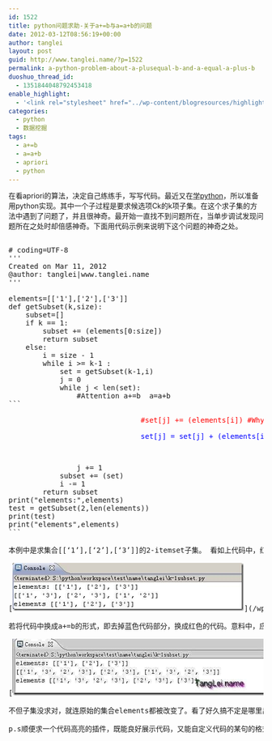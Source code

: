 ```yaml
---
id: 1522
title: python问题求助-关于a+=b与a=a+b的问题
date: 2012-03-12T08:56:19+00:00
author: tanglei
layout: post
guid: http://www.tanglei.name/?p=1522
permalink: a-python-problem-about-a-plusequal-b-and-a-equal-a-plus-b
duoshuo_thread_id:
  - 1351844048792453418
enable_highlight:
  - '<link rel="stylesheet" href="../wp-content/blogresources/highlightconfig/highlight.default.min.css"><script src="../wp-content/blogresources/highlightconfig/jquery-2.1.4.min.js"></script><script src="../wp-content/blogresources/highlightconfig/enable_highlight.js"></script>'
categories:
  - python
  - 数据挖掘
tags:
  - a+=b
  - a=a+b
  - apriori
  - python
---
```

在看apriori的算法，决定自己练练手，写写代码。最近又在[学python](http://www.tanglei.name/tag/python/)，所以准备用python实现。其中一个子过程是要求候选项Ck的k项子集。在这个求子集的方法中遇到了问题了，并且很神奇。最开始一直找不到问题所在，当单步调试发现问题所在之处时却倍感神奇。下面用代码示例来说明下这个问题的神奇之处。

<pre><cc inline="true" class="python">
# coding=UTF-8 
'''
Created on Mar 11, 2012
@author: tanglei|www.tanglei.name
'''

elements=[['1'],['2'],['3']] 
def getSubset(k,size):
    subset=[]
    if k == 1:
        subset += (elements[0:size])
        return subset
    else:
        i = size - 1
        while i >= k-1 :
            set = getSubset(k-1,i)
            j = 0
            while j < len(set):
                #Attention a+=b  a=a+b  
```

  <font color="red">&nbsp;&nbsp;&nbsp;&nbsp;&nbsp;&nbsp;&nbsp;&nbsp;&nbsp;&nbsp;&nbsp;&nbsp; &nbsp;&nbsp;&nbsp;&nbsp;&nbsp;&nbsp;&nbsp;&nbsp;&nbsp;&nbsp;&nbsp;&nbsp;&nbsp;&nbsp;&nbsp; #set[j] += (elements[i]) #Why Elements change here?</font>
               
  <font color="blue">&nbsp;&nbsp;&nbsp;&nbsp; &nbsp;&nbsp;&nbsp;&nbsp;&nbsp;&nbsp;&nbsp;&nbsp; &nbsp;&nbsp;&nbsp;&nbsp;&nbsp;&nbsp;&nbsp;&nbsp;&nbsp;&nbsp;&nbsp;&nbsp;&nbsp;&nbsp;&nbsp;set[j] = set[j] + (elements[i])</font>

<pre><cc inline="true" class="python">
                j += 1
            subset += (set)
            i -= 1
        return subset
print("elements:",elements)    
test = getSubset(2,len(elements))
print(test)
print("elements",elements)
```

本例中是求集合[[&#8216;1&#8217;],[&#8216;2&#8217;],[&#8216;3&#8217;]]的2-itemset子集。 看如上代码中，红色那句先注释掉，用a=a+b的形式，运行结果如下。这个结果是正确的，为{1,3}、{2,3}、{1,2}。

[<img style="display: inline; border: 0px;" title="clip_image002" src="/wp-content/uploads/2012/03/clip_image002_thumb1.jpg" alt="clip_image002" width="457" height="95" border="0" />](/wp-content/uploads/2012/03/clip_image0022.jpg)

若将代码中换成a+=b的形式，即去掉蓝色代码部分，换成红色的代码。意料中，应该结果一样。但实际结果却出乎意料。

[<img style="display: inline; border: 0px;" title="python_a =b_a=a b 1" src="/wp-content/uploads/2012/03/python_ab_aab1_thumb.jpg" alt="python_a =b_a=a b 1" width="558" height="112" border="0" data-pinit="registered" />](/wp-content/uploads/2012/03/python_ab_aab1.jpg)

不但子集没求对，就连原始的集合elements都被改变了。看了好久搞不定是哪里出了问题了。之前对a+=b和a=a+b的印象仅仅停留在涉及一个强制类型转换的原因，难道这个也是吗？搞不懂，像高人求助……

p.s顺便求一个代码高亮的插件，既能良好展示代码，又能自定义代码的某句的格式，比如本页中的的那两句有颜色代码，自定义格式了就不能用之前用的插件了。用那个插件，就又不能自定义格式了。本人用codecolorer，既想保持有良好的代码格式体现，又想能用于本页中，自己加font这样的标签，用于提到哪句代码更方便。现在本页是用了两段codecolorer的inline格式，加自定义font color属性的两句代码，给拼起来的，实在麻烦。
